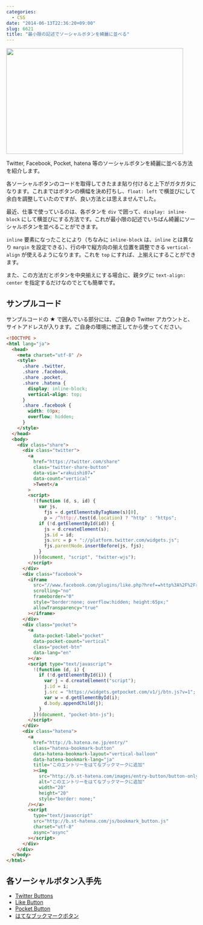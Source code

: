 ```yaml
---
categories:
  - CSS
date: "2014-06-13T22:36:20+09:00"
slug: 6621
title: "最小限の記述でソーシャルボタンを綺麗に並べる"
---
```


<img alt="" src="/images/2014/06/6621_1.png" width="468" height="280">

Twitter, Facebook, Pocket, hatena 等のソーシャルボタンを綺麗に並べる方法を紹介します。

各ソーシャルボタンのコードを取得してきたまま貼り付けると上下がガタガタになります。これまではボタンの横幅を決め打ちし、`float: left` で横並びにして余白を調整していたのですが、良い方法とは思えませんでした。

最近、仕事で使っているのは、各ボタンを `div` で囲って、`display: inline-block` にして横並びにする方法です。これが最小限の記述でいちばん綺麗にソーシャルボタンを並べることができます。

`inline` 要素になったことにより（ちなみに `inline-block` は、`inline` とは異なり `margin` を設定できる）、行の中で縦方向の揃え位置を調整できる `vertical-align` が使えるようになります。これを `top` にすれば、上揃えにすることができます。

また、この方法だとボタンを中央揃えにする場合に、親タグに `text-align: center` を指定するだけなのでとても簡単です。

## サンプルコード

サンプルコードの ★ で囲んでいる部分には、ご自身の Twitter アカウントと、サイトアドレスが入ります。ご自身の環境に修正してから使ってください。

```html
<!DOCTYPE >
<html lang="ja">
  <head>
    <meta charset="utf-8" />
    <style>
      .share .twitter,
      .share .facebook,
      .share .pocket,
      .share .hatena {
        display: inline-block;
        vertical-align: top;
      }
      .share .facebook {
        width: 69px;
        overflow: hidden;
      }
    </style>
  </head>
  <body>
    <div class="share">
      <div class="twitter">
        <a
          href="https://twitter.com/share"
          class="twitter-share-button"
          data-via="★rakuishi07★"
          data-count="vertical"
          >Tweet</a
        >
        <script>
          !(function (d, s, id) {
            var js,
              fjs = d.getElementsByTagName(s)[0],
              p = /^http:/.test(d.location) ? "http" : "https";
            if (!d.getElementById(id)) {
              js = d.createElement(s);
              js.id = id;
              js.src = p + "://platform.twitter.com/widgets.js";
              fjs.parentNode.insertBefore(js, fjs);
            }
          })(document, "script", "twitter-wjs");
        </script>
      </div>
      <div class="facebook">
        <iframe
          src="//www.facebook.com/plugins/like.php?href=★http%3A%2F%2Frakuishi.com★&amp;width&amp;layout=box_count&amp;action=like&amp;show_faces=false&amp;share=false&amp;height=65"
          scrolling="no"
          frameborder="0"
          style="border:none; overflow:hidden; height:65px;"
          allowTransparency="true"
        ></iframe>
      </div>
      <div class="pocket">
        <a
          data-pocket-label="pocket"
          data-pocket-count="vertical"
          class="pocket-btn"
          data-lang="en"
        ></a>
        <script type="text/javascript">
          !(function (d, i) {
            if (!d.getElementById(i)) {
              var j = d.createElement("script");
              j.id = i;
              j.src = "https://widgets.getpocket.com/v1/j/btn.js?v=1";
              var w = d.getElementById(i);
              d.body.appendChild(j);
            }
          })(document, "pocket-btn-js");
        </script>
      </div>
      <div class="hatena">
        <a
          href="http://b.hatena.ne.jp/entry/"
          class="hatena-bookmark-button"
          data-hatena-bookmark-layout="vertical-balloon"
          data-hatena-bookmark-lang="ja"
          title="このエントリーをはてなブックマークに追加"
          ><img
            src="http://b.st-hatena.com/images/entry-button/button-only@2x.png"
            alt="このエントリーをはてなブックマークに追加"
            width="20"
            height="20"
            style="border: none;"
        /></a>
        <script
          type="text/javascript"
          src="http://b.st-hatena.com/js/bookmark_button.js"
          charset="utf-8"
          async="async"
        ></script>
      </div>
    </div>
  </body>
</html>
```

## 各ソーシャルボタン入手先

- [Twitter Buttons](https://about.twitter.com/resources/buttons)
- [Like Button](https://developers.facebook.com/docs/plugins/like-button)
- [Pocket Button](http://getpocket.com/publisher/button)
- [はてなブックマークボタン](http://b.hatena.ne.jp/guide/bbutton)
